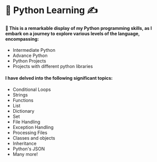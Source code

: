 # 📖 Python Learning ✍️

<h4> 🚀 This is a remarkable display of my Python programming skills, as I embark on a journey to explore various levels of the language, encompassing: </h4>

<ul>
<li>Intermediate Python</li>
<li>Advance Python</li>
<li>Python Projects</li> 
<li>Projects with different python libraries</li> 
</ul>


<h4> I have delved into the following significant topics: </h4>

<ul>
<li>Conditional Loops</li>
<li>Strings</li>
<li>Functions</li>
<li>List</li>  
<li>Dictionary</li>  
<li>Set</li>  
<li>File Handling</li>
<li>Exception Handling</li>
<li>Processing Files</li> 
<li>Classes and objects</li>
<li>Inheritance</li>   
<li>Python's JSON</li>
<li>Many more!</li>
</ul>

